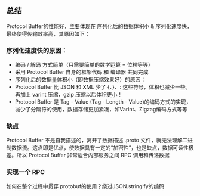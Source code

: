 ## 总结
Protocol Buffer的性能好，主要体现在 序列化后的数据体积小 & 序列化速度快，最终使得传输效率高，其原因如下：

### 序列化速度快的原因：

* 编码 / 解码 方式简单（只需要简单的数学运算 = 位移等等）
* 采用 Protocol Buffer 自身的框架代码 和 编译器 共同完成
* 序列化后的数据量体积小（即数据压缩效果好）的原因：
* Protocol Buffer 比 JSON 和 XML 少了 {、}、: 这些符号，体积也减少一些。再加上 varint 压缩，gzip 压缩以后体积更小！
* Protocol Buffer 是 Tag - Value (Tag - Length - Value)的编码方式的实现，减少了分隔符的使用，数据存储更加紧凑，如Varint、Zigzag编码方式等等

### 缺点
Protocol Buffer 不是自我描述的，离开了数据描述 .proto 文件，就无法理解二进制数据流。这点即是优点，使数据具有一定的“加密性”，也是缺点，数据可读性极差。所以 Protocol Buffer 非常适合内部服务之间 RPC 调用和传递数据

### 实现一个 RPC
如何在整个过程中贯穿 protobuf的使用？绕过JSON.stringify的编码
